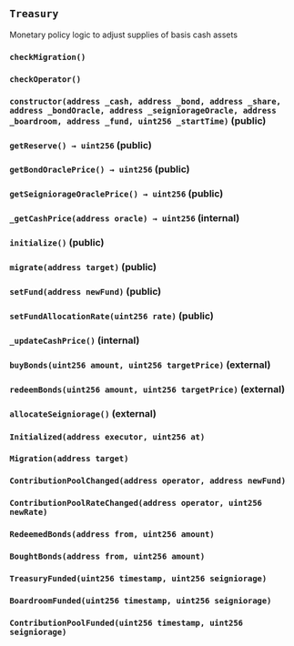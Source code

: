 ## `Treasury`

Monetary policy logic to adjust supplies of basis cash assets




### `checkMigration()`





### `checkOperator()`






### `constructor(address _cash, address _bond, address _share, address _bondOracle, address _seigniorageOracle, address _boardroom, address _fund, uint256 _startTime)` (public)





### `getReserve() → uint256` (public)





### `getBondOraclePrice() → uint256` (public)





### `getSeigniorageOraclePrice() → uint256` (public)





### `_getCashPrice(address oracle) → uint256` (internal)





### `initialize()` (public)





### `migrate(address target)` (public)





### `setFund(address newFund)` (public)





### `setFundAllocationRate(uint256 rate)` (public)





### `_updateCashPrice()` (internal)





### `buyBonds(uint256 amount, uint256 targetPrice)` (external)





### `redeemBonds(uint256 amount, uint256 targetPrice)` (external)





### `allocateSeigniorage()` (external)






### `Initialized(address executor, uint256 at)`





### `Migration(address target)`





### `ContributionPoolChanged(address operator, address newFund)`





### `ContributionPoolRateChanged(address operator, uint256 newRate)`





### `RedeemedBonds(address from, uint256 amount)`





### `BoughtBonds(address from, uint256 amount)`





### `TreasuryFunded(uint256 timestamp, uint256 seigniorage)`





### `BoardroomFunded(uint256 timestamp, uint256 seigniorage)`





### `ContributionPoolFunded(uint256 timestamp, uint256 seigniorage)`





